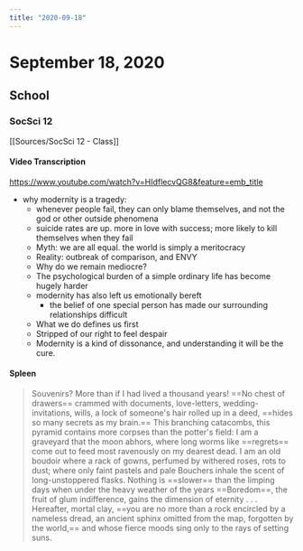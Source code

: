 ```yaml
---
title: "2020-09-18"
---
```


# September 18, 2020
## School
### SocSci 12
[[Sources/SocSci 12 - Class]]
#### Video Transcription
https://www.youtube.com/watch?v=HIdflecvQG8&feature=emb_title
- why modernity is a tragedy:
	- whenever people fail, they can only blame themselves, and not the god or other outside phenomena
	- suicide rates are up. more in love with success; more likely to kill themselves when they fail
	- Myth: we are all equal. the world is simply a meritocracy
	- Reality: outbreak of comparison, and ENVY
	- Why do we remain mediocre?
	- The psychological burden of a simple ordinary life has become hugely harder
	- modernity has also left us emotionally bereft
		- the belief of one special person has made our surrounding relationships difficult
    - What we do defines us first
    - Stripped of our right to feel despair
    - Modernity is a kind of dissonance, and understanding it will be the cure.
#### Spleen
> Souvenirs?
More than if I had lived a thousand years!
==No chest of drawers== crammed with documents,
love-letters, wedding-invitations, wills,
a lock of someone's hair rolled up in a deed,
==hides so many secrets as my brain.==
This branching catacombs, this pyramid
contains more corpses than the potter's field:
I am a graveyard that the moon abhors,
where long worms like ==regrets== come out to feed
most ravenously on my dearest dead.
I am an old boudoir where a rack of gowns,
perfumed by withered roses, rots to dust;
where only faint pastels and pale Bouchers inhale the scent of long-unstoppered flasks.
Nothing is ==slower== than the limping days
when under the heavy weather of the years
==Boredom==, the fruit of glum indifference,
gains the dimension of eternity . . .
Hereafter, mortal clay, ==you are no more
than a rock encircled by a nameless dread,
an ancient sphinx omitted from the map,
forgotten by the world,== and whose fierce moods
sing only to the rays of setting suns.






